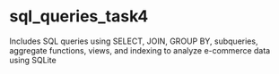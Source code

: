 # sql_queries_task4
 Includes SQL queries using SELECT, JOIN, GROUP BY, subqueries, aggregate functions, views, and indexing to analyze e-commerce data using SQLite
